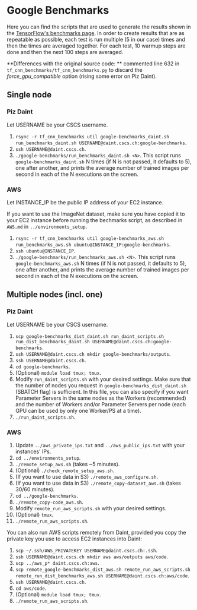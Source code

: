 # Google Benchmarks

Here you can find the scripts that are used to generate the results shown in the [TensorFlow's benchmarks page](https://www.tensorflow.org/performance/benchmarks).
In order to create results that are as repeatable as possible, each test is run multiple (5 in our case) times and then the times are averaged together. For each test, 10 warmup steps are done and then the next 100 steps are averaged.

**Differences with the original source code: **
commented line 632 in `tf_cnn_benchmarks/tf_cnn_benchmarks.py` to discard the *force_gpu_compatible* option (rising some error on Piz Daint).


## Single node

### Piz Daint
Let USERNAME be your CSCS username.

1. `rsync -r tf_cnn_benchmarks util google-benchmarks_daint.sh run_benchmarks_daint.sh USERNAME@daint.cscs.ch:google-benchmarks`.
2. `ssh USERNAME@daint.cscs.ch`.
3. `./google-benchmarks/run_benchmarks_daint.sh <N>`.
This script runs `google-benchmarks_daint.sh` N times (if N is not passed, it defaults to 5), one after another, and prints the average number of trained images per second in each of the N executions on the screen.

### AWS
Let INSTANCE_IP be the public IP address of your EC2 instance.

If you want to use the ImageNet dataset, make sure you have copied it to your EC2 instance before running the bechmarks script, as described in `AWS.md` in `../environments_setup`.

1. `rsync -r tf_cnn_benchmarks util google-benchmarks_aws.sh run_benchmarks_aws.sh ubuntu@INSTANCE_IP:google-benchmarks`.
2. `ssh ubuntu@INSTANCE_IP`.
3. `./google-benchmarks/run_benchmarks_aws.sh <N>`.
This script runs `google-benchmarks_aws.sh` N times (if N is not passed, it defaults to 5), one after another, and prints the average number of trained images per second in each of the N executions on the screen.


## Multiple nodes (incl. one)

### Piz Daint
Let USERNAME be your CSCS username.

1. `scp google-benchmarks_dist_daint.sh run_daint_scripts.sh run_dist_benchmarks_daint.sh USERNAME@daint.cscs.ch:google-benchmarks`.
2. `ssh USERNAME@daint.cscs.ch mkdir google-benchmarks/outputs`.
3. `ssh USERNAME@daint.cscs.ch`.
4. `cd google-benchmarks`.
5. (Optional) `module load tmux; tmux`.
6. Modify `run_daint_scripts.sh` with your desired settings.
Make sure that the number of nodes you request in `google-benchmarks_dist_daint.sh` (SBATCH flag) is sufficient. In this file, you can also specify if you want Parameter Servers in the same nodes as the Workers (recommended) and the number of Workers and/or Parameter Servers per node (each GPU can be used by only one Worker/PS at a time).
7. `./run_daint_scripts.sh`.

### AWS
1. Update `../aws_private_ips.txt` and `../aws_public_ips.txt` with your instances' IPs.
2. `cd ../environments_setup`.
3. `./remote_setup_aws.sh` (takes ~5 minutes).
4. (Optional) `./check_remote_setup_aws.sh`.
5. (If you want to use data in S3) `./remote_aws_configure.sh`.
6. (If you want to use data in S3) `./remote_copy-dataset_aws.sh` (takes 30/60 minutes).
7. `cd ../google-benchmarks`.
8. `./remote_copy-code_aws.sh`.
9. Modify `remote_run_aws_scripts.sh` with your desired settings.
10. (Optional) `tmux`.
11. `./remote_run_aws_scripts.sh`.

You can also run AWS scripts remotely from Daint, provided you copy the private key you use to access EC2 instances into Daint:

1. `scp ~/.ssh/AWS_PRIVATEKEY USERNAME@daint.cscs.ch:.ssh`.
2. `ssh USERNAME@daint.cscs.ch mkdir aws aws/outputs aws/code`.
3. `scp ../aws_p* daint.cscs.ch:aws`.
4. `scp remote_google-benchmarks_dist_aws.sh remote_run_aws_scripts.sh remote_run_dist_benchmarks_aws.sh USERNAME@daint.cscs.ch:aws/code`.
5. `ssh USERNAME@daint.cscs.ch`.
6. `cd aws/code`.
7. (Optional) `module load tmux; tmux`.
8. `./remote_run_aws_scripts.sh`.
